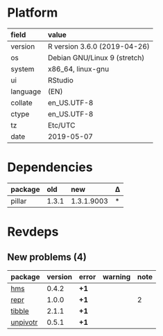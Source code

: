 # Platform

|field    |value                        |
|:--------|:----------------------------|
|version  |R version 3.6.0 (2019-04-26) |
|os       |Debian GNU/Linux 9 (stretch) |
|system   |x86_64, linux-gnu            |
|ui       |RStudio                      |
|language |(EN)                         |
|collate  |en_US.UTF-8                  |
|ctype    |en_US.UTF-8                  |
|tz       |Etc/UTC                      |
|date     |2019-05-07                   |

# Dependencies

|package |old   |new        |Δ  |
|:-------|:-----|:----------|:--|
|pillar  |1.3.1 |1.3.1.9003 |*  |

# Revdeps

## New problems (4)

|package                          |version |error  |warning |note |
|:--------------------------------|:-------|:------|:-------|:----|
|[hms](problems.md#hms)           |0.4.2   |__+1__ |        |     |
|[repr](problems.md#repr)         |1.0.0   |__+1__ |        |2    |
|[tibble](problems.md#tibble)     |2.1.1   |__+1__ |        |     |
|[unpivotr](problems.md#unpivotr) |0.5.1   |__+1__ |        |     |

